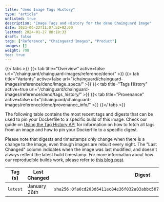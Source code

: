 ```yaml
---
title: "deno Image Tags History"
type: "article"
unlisted: true
description: "Image Tags and History for the deno Chainguard Image"
date: 2023-06-22T11:07:52+02:00
lastmod: 2024-01-27 00:18:33
draft: false
tags: ["Reference", "Chainguard Images", "Product"]
images: []
weight: 700
toc: true
---
```


{{< tabs >}}
{{< tab title="Overview" active=false url="/chainguard/chainguard-images/reference/deno/" >}}
{{< tab title="Variants" active=false url="/chainguard/chainguard-images/reference/deno/image_specs/" >}}
{{< tab title="Tags History" active=true url="/chainguard/chainguard-images/reference/deno/tags_history/" >}}
{{< tab title="Provenance" active=false url="/chainguard/chainguard-images/reference/deno/provenance_info/" >}}
{{</ tabs >}}

The following table contains the most recent tags and digests that can be used to pin your Dockerfile to a specific build of this image. Check our guide on [Using the Tag History API](/chainguard/chainguard-images/using-the-tag-history-api/) for information on how to fetch all tags from an image and how to pin your Dockerfile to a specific digest.

Please note that digests and timestamps only change when there is a change to the image, even though images are rebuilt every night. The "Last Changed" column indicates when the image was last modified, and doesn't always reflect the latest build timestamp. For more information about how our reproducible builds work, please refer to [this blog post](https://www.chainguard.dev/unchained/reproducing-chainguards-reproducible-image-builds).

| Tag (s)   | Last Changed | Digest                                                                    |
|-----------|--------------|---------------------------------------------------------------------------|
|  `latest` | January 26th | `sha256:0fa0cd203d6411ac84e36f032a03abbc5071531567ef32d1042c6b4a4eddd4ad` |

